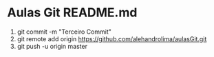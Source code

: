 # Aulas Git README.md
1. git commit -m "Terceiro Commit"
2. git remote add origin https://github.com/alehandrolima/aulasGit.git
3. git push -u origin master

